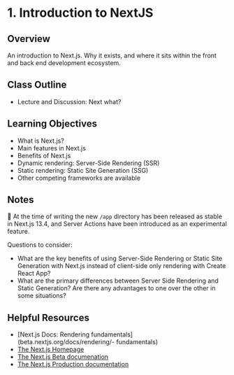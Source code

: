 # 1. Introduction to NextJS

## Overview

An introduction to Next.js. Why it exists, and where it sits within the front and back end development ecosystem.

## Class Outline

- Lecture and Discussion: Next what?

## Learning Objectives

- What is Next.js?
- Main features in Next.js
- Benefits of Next.js
- Dynamic rendering: Server-Side Rendering (SSR)
- Static rendering: Static Site Generation (SSG)
- Other competing frameworks are available

## Notes

📝 At the time of writing the new `/app` directory has been released as stable in Next.js 13.4, and Server Actions have been introduced as an experimental feature.

Questions to consider:

- What are the key benefits of using Server-Side Rendering or Static Site Generation with Next.js instead of client-side only rendering with Create React App?
- What are the primary differences between Server Side Rendering and Static Generation? Are there any advantages to one over the other in some situations?

## Helpful Resources

- [Next.js Docs: Rendering fundamentals](beta.nextjs.org/docs/rendering/- fundamentals)
- [The Next.js Homepage](https://nextjs.org/)
- [The Next.js Beta documenation](https://beta.nextjs.org/docs)
- [The Next.js Production documentation](https://nextjs.org/docs/getting-started)